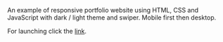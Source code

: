An example of responsive portfolio website using HTML, CSS and JavaScript with dark / light theme and swiper. Mobile first then desktop.

For launching click the <a href="https://evg13ny.github.io/alexa-portfolio-website/" target="_blank">link</a>.
